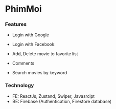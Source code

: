 # PhimMoi

### Features

- Login with Google 
- Login with Facebook
- Add, Delete movie to favorite list
- Comments

- Search movies by keyword
### Technology

- FE: ReactJs, Zustand, Swiper, Javasrcipt
- BE: Firebase (Authentication, Firestore database)
